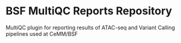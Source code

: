 # BSF MultiQC Reports Repository
MultiQC plugin for reporting results of ATAC-seq and Variant Calling pipelines used at CeMM/BSF


